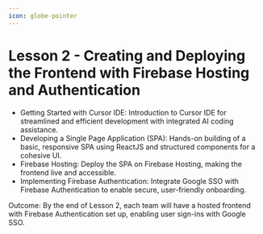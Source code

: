 ```yaml
---
icon: globe-pointer
---
```


# Lesson 2 - Creating and Deploying the Frontend with Firebase Hosting and Authentication

* ​Getting Started with Cursor IDE: Introduction to Cursor IDE for streamlined and efficient development with integrated AI coding assistance.
* ​Developing a Single Page Application (SPA): Hands-on building of a basic, responsive SPA using ReactJS and structured components for a cohesive UI.
* ​Firebase Hosting: Deploy the SPA on Firebase Hosting, making the frontend live and accessible.
* ​Implementing Firebase Authentication: Integrate Google SSO with Firebase Authentication to enable secure, user-friendly onboarding.

​Outcome: By the end of Lesson 2, each team will have a hosted frontend with Firebase Authentication set up, enabling user sign-ins with Google SSO.

